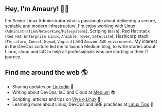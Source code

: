 ## Hey, I'm Amaury! 👨‍💻

I'm Senior Linux Administrator who is passionate about delivering a secure, scalable and modern infrastructure. I'm enjoy working with Linux (```Administration```/```Networking```/```Filesystems```), Scriping (```Bash```), Red Hat stack (```Red Hat Enterprise Linux```, ```Ansible```, ```Tower```, ```Satellite```), Hashicorp stack (```Terraform```, ```Consul```, ```Nomad```, ```Vagrant```) and ```Amazon AWS environment```. My interest in the DevOps culture led me to launch Medium blog, to write stories about Linux, cloud and IaC to help all professionals who are starting in their IT journey.

## Find me around the web 🌎

- Sharing updates on [Linkedin](https://www.linkedin.com/in/amaurybsouza/) 	💼
- Writing about DevOps, IaC and Cloud at [Medium](https://amaurybsouza.medium.com/) 📚
- Scripting, articles and tips on [Viva o Linux](https://www.vivaolinux.com.br/~amaurybsouza/scripts/) 🐧
- Learning more about Linux, DevOps and SRE practices at [Linux Tips](https://www.youtube.com/user/linuxtipscanal) 🚀
